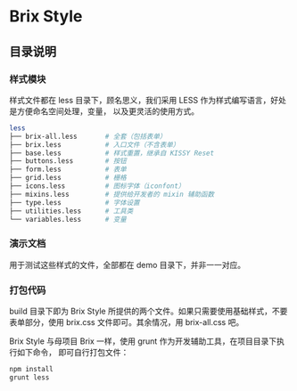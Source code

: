 # Brix Style

## 目录说明

### 样式模块

样式文件都在 less 目录下，顾名思义，我们采用 LESS 作为样式编写语言，好处是方便命名空间处理，变量，
以及更灵活的使用方式。

```bash
less
├── brix-all.less       # 全套（包括表单）
├── brix.less           # 入口文件（不含表单）
├── base.less           # 样式重置，继承自 KISSY Reset
├── buttons.less        # 按钮
├── form.less           # 表单
├── grid.less           # 栅格
├── icons.less          # 图标字体（iconfont）
├── mixins.less         # 提供给开发者的 mixin 辅助函数
├── type.less           # 字体设置
├── utilities.less      # 工具类
└── variables.less      # 变量
```

### 演示文档

用于测试这些样式的文件，全部都在 demo 目录下，并非一一对应。

### 打包代码

build 目录下即为 Brix Style 所提供的两个文件。如果只需要使用基础样式，不要表单部分，使用
brix.css 文件即可。其余情况，用 brix-all.css 吧。

Brix Style 与母项目 Brix 一样，使用 grunt 作为开发辅助工具，在项目目录下执行如下命令，
即可自行打包文件：

```bash
npm install
grunt less
```